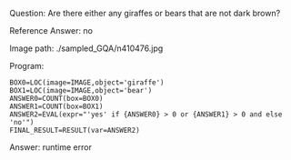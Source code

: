 Question: Are there either any giraffes or bears that are not dark brown?

Reference Answer: no

Image path: ./sampled_GQA/n410476.jpg

Program:

```
BOX0=LOC(image=IMAGE,object='giraffe')
BOX1=LOC(image=IMAGE,object='bear')
ANSWER0=COUNT(box=BOX0)
ANSWER1=COUNT(box=BOX1)
ANSWER2=EVAL(expr="'yes' if {ANSWER0} > 0 or {ANSWER1} > 0 and else 'no'")
FINAL_RESULT=RESULT(var=ANSWER2)
```
Answer: runtime error

